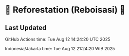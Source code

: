 
# 🌳 Reforestation (Reboisasi) 🌲

## Last Updated

GitHub Actions time: Tue Aug 12 14:24:20 UTC 2025

Indonesia/Jakarta time: Tue Aug 12 21:24:20 WIB 2025
